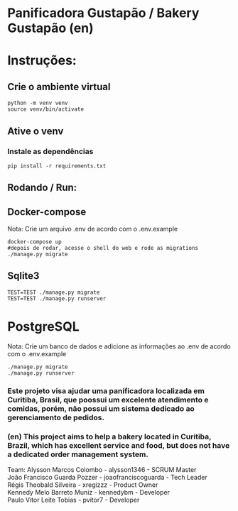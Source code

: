 # Panificadora Gustapão / Bakery Gustapão (en)

# Instruções:
## Crie o ambiente virtual
```
python -m venv venv
source venv/bin/activate
```
## Ative o venv

### Instale as dependências

```
pip install -r requirements.txt
```

## Rodando / Run:

## Docker-compose
Nota: Crie um arquivo .env de acordo com o .env.example
```
docker-compose up 
#depois de rodar, acesse o shell do web e rode as migrations
./manage.py migrate
```

## Sqlite3

```
TEST=TEST ./manage.py migrate
TEST=TEST ./manage.py runserver
```

# PostgreSQL
Nota: Crie um banco de dados e adicione as informações ao .env de acordo com o .env.example

```
./manage.py migrate
./manage.py runserver
```

### Este projeto visa ajudar uma panificadora localizada em Curitiba, Brasil, que poossui um excelente atendimento e comidas, porém, não possui um sistema dedicado ao gerenciamento de pedidos.

### (en) This project aims to help a bakery located in Curitiba, Brazil, which has excellent service and food, but does not have a dedicated order management system.

Team: 
Alysson Marcos Colombo - alysson1346 - SCRUM Master <br>
João Francisco Guarda Pozzer - joaofranciscoguarda - Tech Leader <br>
Régis Theobald Silveira - xregizzz - Product Owner <br>
Kennedy Melo Barreto Muniz - kennedybm - Developer <br>
Paulo Vitor Leite Tobias - pvitor7 - Developer <br>
